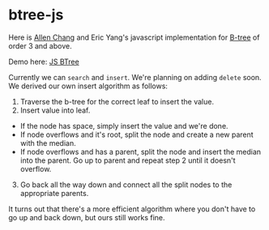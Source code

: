 # btree-js
Here is [Allen Chang](https://allendevelops.wordpress.com) and Eric Yang's javascript implementation for [B-tree](https://en.wikipedia.org/wiki/B-tree) of order 3 and above.

Demo here: [JS BTree](http://yangez.github.io/btree-js/)

Currently we can `search` and `insert`. We're planning on adding `delete` soon. We derived our own insert algorithm as follows:

1. Traverse the b-tree for the correct leaf to insert the value.
2. Insert value into leaf.
  * If the node has space, simply insert the value and we're done.
  * If node overflows and it's root, split the node and create a new parent with the median.
  * If node overflows and has a parent, split the node and insert the median into the parent. Go up to parent and repeat step 2 until it doesn't overflow.
3. Go back all the way down and connect all the split nodes to the appropriate parents.

It turns out that there's a more efficient algorithm where you don't have to go up and back down, but ours still works fine.
